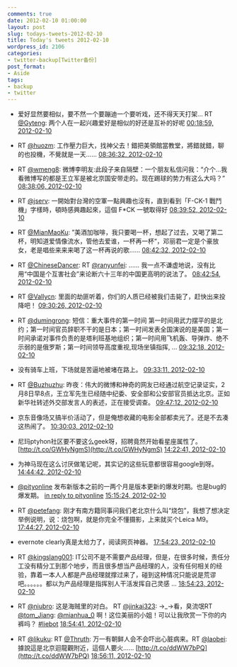```yaml
---
comments: true
date: 2012-02-10 01:00:00
layout: post
slug: todays-tweets-2012-02-10
title: Today's tweets 2012-02-10
wordpress_id: 2106
categories:
- twitter-backup[Twitter备份]
post_format:
- Aside
tags:
- backup
- twitter
---
```





  * 爱好显然要相似，要不然一个要蹦迪一个要听戏，还不得天天打架… RT [@Gyteng](http://twitter.com/Gyteng): 两个人在一起兴趣爱好是相似的好还是互补的好呢 [00:18:59, 2012-02-10](http://twitter.com/gfrog/statuses/167643668935753728)





  * RT [@huozm](http://twitter.com/huozm): 工作壓力巨大，找神父去！錯把美領館當教堂，將錯就錯，聊的也投機，不覺就是一天…… [08:36:32, 2012-02-10](http://twitter.com/gfrog/statuses/167768880792600578)





  * RT [@wmeng8](http://twitter.com/wmeng8): 微博李明友:此段子来自隔壁：一个朋友私信问我：“介个…我看微博写的都是王立军是被北京国安带走的。现在踢球的势力有这么大吗？” [08:38:06, 2012-02-10](http://twitter.com/gfrog/statuses/167769275405303808)





  * RT [@jserv](http://twitter.com/jserv): 一開始對台灣的空軍一點興趣也沒有，直到看到「F-CK-1 戰鬥機」字樣時，頓時感興趣起來，這個 F*CK 一號取得好 [08:39:52, 2012-02-10](http://twitter.com/gfrog/statuses/167769718244118528)





  * RT [@MianMaoKu](http://twitter.com/MianMaoKu): ”美酒加咖啡，我只要喝一杯，想起了过去，又喝了第二杯，明知道爱情像流水，管他去爱谁，一杯再一杯“，邓丽君一定是个豪放女，老是唱些来来来喝了这一杯再说的歌…… [08:42:32, 2012-02-10](http://twitter.com/gfrog/statuses/167770389332770817)





  * RT [@ChineseDancer](http://twitter.com/ChineseDancer): RT [@ranyunfei](http://twitter.com/ranyunfei): …… 我一点不谦虚地说，没有比用“中国是个互害社会”来论断六十三年的中国更高明的说法了。 [08:42:54, 2012-02-10](http://twitter.com/gfrog/statuses/167770479933915138)





  * RT [@Vallycn](http://twitter.com/Vallycn): 里面的劫匪听着，你们的人质已经被我们击毙了，赶快出来投降吧！ [09:30:26, 2012-02-10](http://twitter.com/gfrog/statuses/167782445226266625)





  * RT [@dumingrong](http://twitter.com/dumingrong): 短信：重大事件的第一时间  第一时间用武力摆平的是北约；第一时间官员辞职不干的是日本；第一时间发表全国演说的是美国；第一时间承诺对事件负责的是塔利班基地组织；第一时间用飞机轰、导弹炸、绝不示弱的是俄罗斯；第一时间领导高度重视,现场坐镇指挥, ... [09:32:18, 2012-02-10](http://twitter.com/gfrog/statuses/167782912765341696)





  * 没有骑车上班，下场就是苦逼地被堵在路上。 [09:33:11, 2012-02-10](http://twitter.com/gfrog/statuses/167783135172509696)





  * RT [@Buzhuzhu](http://twitter.com/Buzhuzhu): 昨夜：伟大的微博和神奇的网友已经通过航空记录证实，2月8日早8点，王立军先生已经随中纪委、安全部和公安部官员抵达北京。正如新华社转述外交部发言人的表述，正在接受调查。 [09:47:12, 2012-02-10](http://twitter.com/gfrog/statuses/167786664993894403)





  * 京东音像场又搞半价活动了，但是俺想收藏的电影全部都卖光了。还是不去凑这热闹了。 [10:30:03, 2012-02-10](http://twitter.com/gfrog/statuses/167797446582353920)





  * 尼玛ptyhon社区要不要这么geek呀，招聘竟然开始看星座属性了。  [http://t.co/GWHyNgmS](http://t.co/GWHyNgmS) [14:22:41, 2012-02-10](http://twitter.com/gfrog/statuses/167855991000543233)





  * 为神马现在这么讨厌做笔记呢，其实记的这些玩意都很容易google到呀。 [14:44:42, 2012-02-10](http://twitter.com/gfrog/statuses/167861533584523265)





  * [@pityonline](http://twitter.com/pityonline) 发布新版本之前的一两个月是版本更新的爆发时期。也是bug的爆发期。 [in reply to pityonline](http://twitter.com/pityonline/statuses/167867426195771392) [15:15:24, 2012-02-10](http://twitter.com/gfrog/statuses/167869259349893120)





  * RT [@petefang](http://twitter.com/petefang): 刚才有南方籍同事问我们老北京什么叫“烧包”，我想了想决定举例说明，说：烧包啊，就是你完全不懂摄影，上来就买个Leica M9。 [17:44:27, 2012-02-10](http://twitter.com/gfrog/statuses/167906766061973504)





  * evernote clearly真是太给力了，阅读网页神器。 [17:54:23, 2012-02-10](http://twitter.com/gfrog/statuses/167909268673134592)





  * RT [@kingslang001](http://twitter.com/kingslang001): IT公司不是不需要产品经理，但是，在很多时候，责任分工没有精分工到那个地步，而且很多想当产品经理的人，没有任何相关的经验，靠着一本人人都是产品经理就撑过来了，碰到这种情况只能说是荒谬吧。。。。。。都以为产品经理是指挥别人干活发挥自己灵感 ... [18:54:23, 2012-02-10](http://twitter.com/gfrog/statuses/167924365088931840)





  * RT [@niubro](http://twitter.com/niubro): 这是海贼里的对白。 RT [@jinkai323](http://twitter.com/jinkai323): →_→看，臭流氓RT [@tom_Jiang](http://twitter.com/tom_Jiang): [@mianhua_0](http://twitter.com/mianhua_0) 啊！这位美丽的小姐！可以让我欣赏一下你的内裤吗？  [#liebot](http://search.twitter.com/search?q=%23liebot) [18:54:41, 2012-02-10](http://twitter.com/gfrog/statuses/167924441748221952)





  * RT [@likuku](http://twitter.com/likuku): RT [@Thruth](http://twitter.com/Thruth): 万一有朝鲜人会不会吓出心脏病来。RT [@laobei](http://twitter.com/laobei): 據說這是北京迴龍觀附近，這個人要火…… [http://t.co/ddWW7bPQ](http://t.co/ddWW7bPQ) [18:56:11, 2012-02-10](http://twitter.com/gfrog/statuses/167924820661645312)




